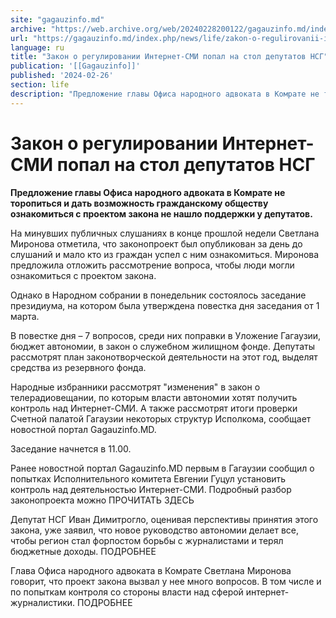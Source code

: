 ```yaml
---
site: "gagauzinfo.md"
archive: "https://web.archive.org/web/20240228200122/gagauzinfo.md/index.php/news/life/zakon-o-regulirovanii-internet-smi-popal-na-stol-deputatov-nsg"
url: "https://gagauzinfo.md/index.php/news/life/zakon-o-regulirovanii-internet-smi-popal-na-stol-deputatov-nsg"
language: ru
title: "Закон о регулировании Интернет-СМИ попал на стол депутатов НСГ"
publication: '[[Gagauzinfo]]'
published: '2024-02-26'
section: life
description: "Предложение главы Офиса народного адвоката в Комрате не торопиться и дать возможность гражданскому обществу ознакомиться с проектом закона не нашло поддержки у депутатов."
---
```


# Закон о регулировании Интернет-СМИ попал на стол депутатов НСГ

**Предложение главы Офиса народного адвоката в Комрате не торопиться и дать возможность гражданскому обществу ознакомиться с проектом закона не нашло поддержки у депутатов.**

На минувших публичных слушаниях в конце прошлой недели Светлана Миронова отметила, что законопроект был опубликован за день до слушаний и мало кто из граждан успел с ним ознакомиться. Миронова предложила отложить рассмотрение вопроса, чтобы люди могли ознакомиться с проектом закона.

Однако в Народном собрании в понедельник состоялось заседание президиума, на котором была утверждена повестка дня заседания от 1 марта.

В повестке дня – 7 вопросов, среди них поправки в Уложение Гагаузии, бюджет автономии, в закон о служебном жилищном фонде. Депутаты рассмотрят план законотворческой деятельности на этот год, выделят средства из резервного фонда.

Народные избранники рассмотрят "изменения" в закон о телерадиовещании, по которым власти автономии хотят получить контроль над Интернет-СМИ. А также рассмотрят итоги проверки Счетной палатой Гагаузии некоторых структур Исполкома, сообщает новостной портал Gagauzinfo.MD.

Заседание начнется в 11.00.

Ранее новостной портал Gagauzinfo.MD первым в Гагаузии сообщил о попытках Исполнительного комитета Евгении Гуцул установить контроль над деятельностью Интернет-СМИ. Подробный разбор законопроекта можно ПРОЧИТАТЬ ЗДЕСЬ

Депутат НСГ Иван Димитрогло, оценивая перспективы принятия этого закона, уже заявил, что новое руководство автономии делает все, чтобы регион стал форпостом борьбы с журналистами и терял бюджетные доходы. ПОДРОБНЕЕ

Глава Офиса народного адвоката в Комрате Светлана Миронова говорит, что проект закона вызвал у нее много вопросов. В том числе и по попыткам контроля со стороны власти над сферой интернет-журналистики. ПОДРОБНЕЕ